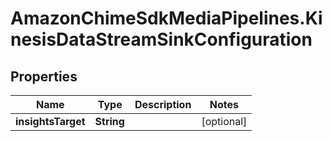 # AmazonChimeSdkMediaPipelines.KinesisDataStreamSinkConfiguration

## Properties

Name | Type | Description | Notes
------------ | ------------- | ------------- | -------------
**insightsTarget** | **String** |  | [optional] 


